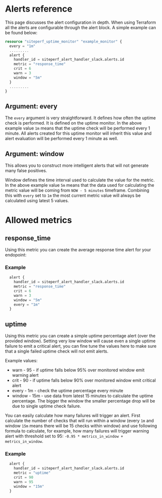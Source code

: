 # Alerts reference

This page discusses the alert configuration in depth. When using Terraform all the alerts are configurable through the alert block. A simple example can be found below:

```terraform
resource "siteperf_uptime_monitor" "example_monitor" {
  every = "1m"
  .........
  alert {
    handler_id = siteperf_alert_handler_slack.alerts.id
    metric = "response_time"
    crit = 6
    warn = 3
    window = "5m"
  }
  .........
}
```

## Argument: every

The `every` argument is very straightforward. It defines how often the uptime check is performed. It is defined on the uptime monitor. In the above example value `1m` means that the uptime check will be performed every 1 minute. All alerts created for this uptime monitor will inherit this value and alert evaluation will be performed every 1 minute as well.

## Argument: window

This allows you to construct more intelligent alerts that will not generate many false positives. 

Window defines the time interval used to calculate the value for the metric. In the above example value `5m` means that the data used for calculating the metric value will be coming from `NOW - 5 minutes` timeframe. Combining this with `every` set to `1m` the most current metric value will always be calculated using latest 5 values.     

# Allowed metrics

## response_time

Using this metric you can create the average response time alert for your endopoint:

### Example

```terraform
  alert {
    handler_id = siteperf_alert_handler_slack.alerts.id
    metric = "response_time"
    crit = 6
    warn = 3
    window = "5m"
    every = "1m"
  }
```

## uptime

Using this metric you can create a simple uptime percentage alert (over the provided window). Setting very low window will cause even a single uptime failure to emit a critical alert, you can fine tune the values here to make sure that a single failed uptime check will not emit alerts.

Example values:

* warn - 95 - if uptime falls below 95% over monitored window emit warning alert
* crit - 90 - if uptime falls below 90% over monitored window emit critical alert
* every - 1m - check the uptime percentage every minute
* window - 15m - use data from latest 15 minutes to calculate the uptime percentage. The bigger the window the smaller percentage drop will be due to single uptime check failure. 

You can easily calculate how many failures will trigger an alert. First calculate the number of checks that will run within a window (every `1m` and window `15m` means there will be 15 checks within window) and use following formula to calculate, for example, how many failures will trigger warning alert with threshold set to 95: `-0.95 * metrics_in_window + metrics_in_window`. 

### Example

```terraform
  alert {
    handler_id = siteperf_alert_handler_slack.alerts.id
    metric = "uptime"
    crit = 90
    warn = 95
    window = "15m"
  }
```

